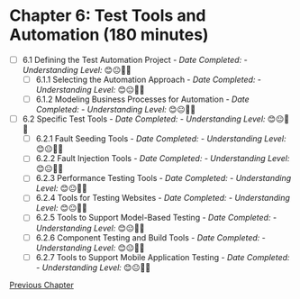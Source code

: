 # Chapter 6: Test Tools and Automation (180 minutes)

- [ ] 6.1 Defining the Test Automation Project - _Date Completed:_ - _Understanding Level:_ 😊😐🤢🤮
    - [ ] 6.1.1 Selecting the Automation Approach - _Date Completed:_ - _Understanding Level:_ 😊😐🤢🤮
    - [ ] 6.1.2 Modeling Business Processes for Automation - _Date Completed:_ - _Understanding Level:_ 😊😐🤢🤮
- [ ] 6.2 Specific Test Tools - _Date Completed:_ - _Understanding Level:_ 😊😐🤢🤮
    - [ ] 6.2.1 Fault Seeding Tools - _Date Completed:_ - _Understanding Level:_ 😊😐🤢🤮
    - [ ] 6.2.2 Fault Injection Tools - _Date Completed:_ - _Understanding Level:_ 😊😐🤢🤮
    - [ ] 6.2.3 Performance Testing Tools - _Date Completed:_ - _Understanding Level:_ 😊😐🤢🤮
    - [ ] 6.2.4 Tools for Testing Websites - _Date Completed:_ - _Understanding Level:_ 😊😐🤢🤮
    - [ ] 6.2.5 Tools to Support Model-Based Testing - _Date Completed:_ - _Understanding Level:_ 😊😐🤢🤮
    - [ ] 6.2.6 Component Testing and Build Tools - _Date Completed:_ - _Understanding Level:_ 😊😐🤢🤮
    - [ ] 6.2.7 Tools to Support Mobile Application Testing - _Date Completed:_ - _Understanding Level:_ 😊😐🤢🤮

[Previous Chapter](5-reviews.md)
